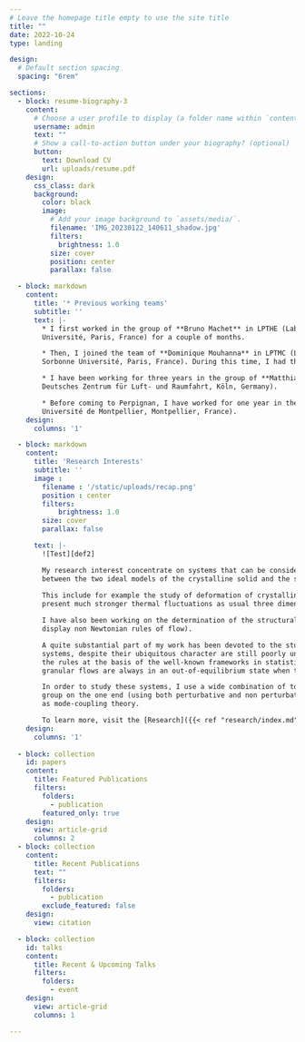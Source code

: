 ```yaml
---
# Leave the homepage title empty to use the site title
title: ""
date: 2022-10-24
type: landing

design:
  # Default section spacing
  spacing: "6rem"

sections:
  - block: resume-biography-3
    content:
      # Choose a user profile to display (a folder name within `content/authors/`)
      username: admin
      text: ""
      # Show a call-to-action button under your biography? (optional)
      button:
        text: Download CV
        url: uploads/resume.pdf
    design:
      css_class: dark
      background:
        color: black
        image:
          # Add your image background to `assets/media/`.
          filename: 'IMG_20230122_140611_shadow.jpg'
          filters:
            brightness: 1.0
          size: cover
          position: center
          parallax: false

  - block: markdown
    content:
      title: '* Previous working teams'
      subtitle: ''
      text: |-
        * I first worked in the group of **Bruno Machet** in LPTHE (Laboratoire de Physique Théorique des Hautes Énergies, Sorbonne
        Université, Paris, France) for a couple of months.

        * Then, I joined the team of **Dominique Mouhanna** in LPTMC (Laboratoire de Physique Théorique de la Matière Condensée,
        Sorbonne Université, Paris, France). During this time, I had the chance to collaborate with **Sofian Teber** from LPTHE (Paris).

        * I have been working for three years in the group of **Matthias Sperl** (Institut für Materialphysik im Weltraum,
        Deutsches Zentrum für Luft- und Raumfahrt, Köln, Germany).

        * Before coming to Perpignan, I have worked for one year in the group of **Ludovic Berthier** in L2C (Laboratoire Charles Coulomb,
        Université de Montpellier, Montpellier, France).
    design:
      columns: '1'

  - block: markdown
    content:
      title: 'Research Interests'
      subtitle: ''
      image :
        filename : '/static/uploads/recap.png'
        position : center
        filters:
            brightness: 1.0
        size: cover
        parallax: false        

      text: |-
        ![Test][def2]

        My research interest concentrate on systems that can be considered as holding an intermediate position
        between the two ideal models of the crystalline solid and the simple liquid.
        
        This include for example the study of deformation of crystalline membrane, which, because of their bidemensional character
        present much stronger thermal fluctuations as usual three dimensional solids, and therefore display unconventional elasticity.

        I have also been working on the determination of the structural and rheological properties of complex fluids (that typically
        display non Newtonian rules of flow).

        A quite substantial part of my work has been devoted to the study of the flow properties of granular liquids. These
        systems, despite their ubiquitous character are still poorly understood today because, on the formal level, they escape
        the rules at the basis of the well-known frameworks in statistical physics (the granular particles being dissipative,
        granular flows are always in an out-of-equilibrium state when they are not at rest).

        In order to study these systems, I use a wide combination of tools, mostly from statistical field theory and the renormalisation
        group on the one end (using both perturbative and non perturbative schemes), but also methods from the physics of liquids such
        as mode-coupling theory.

        To learn more, visit the [Research]({{< ref "research/index.md" >}}) {{< ref "research/index.md" >}} section.
    design:
      columns: '1'
      
  - block: collection
    id: papers
    content:
      title: Featured Publications
      filters:
        folders:
          - publication
        featured_only: true
    design:
      view: article-grid
      columns: 2
  - block: collection
    content:
      title: Recent Publications
      text: ""
      filters:
        folders:
          - publication
        exclude_featured: false
    design:
      view: citation

  - block: collection
    id: talks
    content:
      title: Recent & Upcoming Talks
      filters:
        folders:
          - event
    design:
      view: article-grid
      columns: 1

---
```



[def]: /static/uploads/recap.png
[def2]: /static/uploads/recap.png
